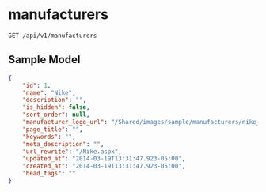 manufacturers
=============

```shell
GET /api/v1/manufacturers
```

Sample Model
------------

```json
{
	"id": 1,
	"name": "Nike",
	"description": "",
	"is_hidden": false,
	"sort_order": null,
	"manufacturer_logo_url": "/Shared/images/sample/manufacturers/nike_logo.jpg",
	"page_title": "",
	"keywords": "",
	"meta_description": "",
	"url_rewrite": "/Nike.aspx",
	"updated_at": "2014-03-19T13:31:47.923-05:00",
	"created_at": "2014-03-19T13:31:47.923-05:00",
	"head_tags": ""
}
```